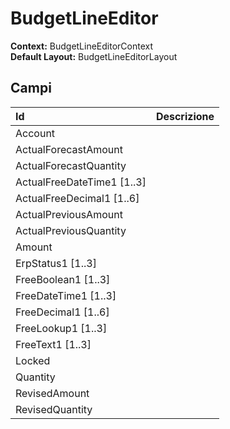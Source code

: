 # BudgetLineEditor

  
 **Context:** BudgetLineEditorContext   
 **Default Layout:** BudgetLineEditorLayout

## Campi

| Id | Descrizione |
| :--- | :--- |
| Account |  |
| ActualForecastAmount |  |
| ActualForecastQuantity |  |
| ActualFreeDateTime1 \[1..3\] |  |
| ActualFreeDecimal1 \[1..6\] |  |
| ActualPreviousAmount |  |
| ActualPreviousQuantity |  |
| Amount |  |
| ErpStatus1 \[1..3\] |  |
| FreeBoolean1 \[1..3\] |  |
| FreeDateTime1 \[1..3\] |  |
| FreeDecimal1 \[1..6\] |  |
| FreeLookup1 \[1..3\] |  |
| FreeText1 \[1..3\] |  |
| Locked |  |
| Quantity |  |
| RevisedAmount |  |
| RevisedQuantity |  |

